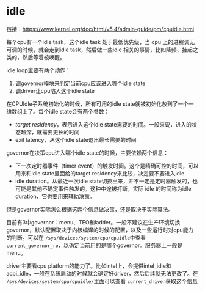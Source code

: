 # idle

链接：https://www.kernel.org/doc/html/v5.4/admin-guide/pm/cpuidle.html

每个cpu有一个idle task，这个idle task 处于最低优先级，当 cpu 上的进程调无可调的时候，就会走到idle task，然后做一些idle 相关的事情，比如降频、挂起之类的，然后等着被唤醒。

idle loop主要有两个动作：

1. 调governor模块来判定当前cpu应该进入哪个idle state
2. 调driver让cpu陷入这个idle state

在CPUIdle子系统初始化的时候，所有可用的idle state就被初始化放到了一个一维数组上了。每个idle state会有两个参数：

- *target residency*，表示进入这个idle state需要的时间。一般来说，进入的状态越深，就需要更长的时间
- exit latency，从这个idle state退出最长需要的时间



governor在决策cpu进入哪个idle state的时候，主要依赖两个信息：

- 下一次定时器事件（timer event）的触发时间。这个是精确可控的时间，可以用来和idle state里面给的target residency来比较，决定要不要进入idle
- idle duration。从最近一次idle state切换出来，并不一定是定时器触发的，也可能是其他不确定事件触发的。这种中途被打断，实际 idle 的时间称为idle duration，它也要用来辅助决策。

但是governor实际怎么根据这两个信息做决策，还是取决于实际算法。

目前有3中governor：menu、TEO和ladder。一般不建议在生产环境切换governor，默认配置取决于内核编译的时候的配置，以及一些运行时对cpu能力的判断。可以在 `/sys/devices/system/cpu/cpuidle`中查看 `current_governor_ro`，以确定当前用的是哪个governor。服务器上一般是menu。


driver主要看cpu platform的能力了。比如intel上，会提供intel_idle和acpi_idle，一般在系统启动的时候就会确定好driver，然后后续就无法更改了。在 `/sys/devices/system/cpu/cpuidle/`里面可以查看 `current_driver`获取这个信息
